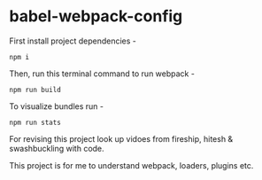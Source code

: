 # babel-webpack-config

First install project dependencies -

```
npm i
```

Then, run this terminal command to run webpack -

```
npm run build
```

To visualize bundles run -

```
npm run stats
```

For revising this project look up vidoes from fireship, hitesh & swashbuckling with code.

This project is for me to understand webpack, loaders, plugins etc.
